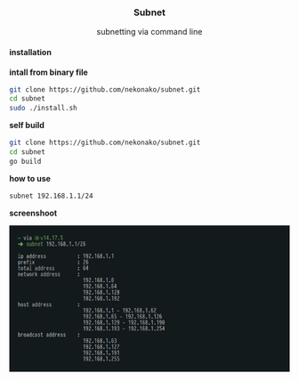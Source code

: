 <h3 align="center">Subnet</h3>
<p align="center">subnetting via command line</p>

#### installation

<b>intall from binary file</b>

```bash
git clone https://github.com/nekonako/subnet.git
cd subnet
sudo ./install.sh
```

<b>self build</b>

```bash
git clone https://github.com/nekonako/subnet.git
cd subnet
go build 
```

<b>how to use</b>

```bash
subnet 192.168.1.1/24
```

<b>screenshoot</b>

<p align="center">
  <img src="./shot.png" />
</p>

